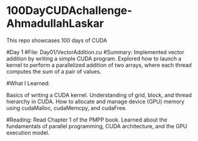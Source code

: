 # 100DayCUDAchallenge-AhmadullahLaskar
This repo showcases 100 days of CUDA



#Day 1
#File: Day01/VectorAddition.cu
#Summary:
Implemented vector addition by writing a simple CUDA program. Explored how to launch a kernel to perform a parallelized addition of two arrays, where each thread computes the sum of a pair of values.

#What I Learned:

Basics of writing a CUDA kernel.
Understanding of grid, block, and thread hierarchy in CUDA.
How to allocate and manage device (GPU) memory using cudaMalloc, cudaMemcpy, and cudaFree.

#Reading:
Read Chapter 1 of the PMPP book.
Learned about the fundamentals of parallel programming, CUDA architecture, and the GPU execution model.
